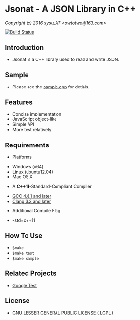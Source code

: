 # Jsonat - A JSON Library in C++ #
*Copyright (c) 2016 sysu_AT &lt;<owtotwo@163.com>&gt;*  

[![Build Status](https://travis-ci.org/owtotwo/jsonat.svg?branch=master)](https://travis-ci.org/owtotwo/jsonat)

## Introduction ##
* Jsonat is a C++ library used to read and write JSON.


## Sample ##
* Please see the [sample.cpp](sample/sample.cpp) for detials.


## Features ##
* Concise implementation
* JavaScript object-like 
* Simple API
* More test relatively


## Requirements ##
+ Platforms
 - Windows (x64)
 - Linux (ubuntu12.04)
 - Mac OS X
 
+ A **C++11**-Standard-Compliant Compiler 
 - [GCC 4.8.1 and later](https://gcc.gnu.org/gcc-4.8/cxx0x_status.html)
 - [Clang 3.3 and later](http://clang.llvm.org/cxx_status.html)
 
+ Additional Compile Flag  
 - -std=c++11
 


## How To Use ##
* `$make`  
* `$make test`  
* `$make sample`  


## Related Projects ##
* [Google Test](https://github.com/google/googletest)


## License ##
* [GNU LESSER GENERAL PUBLIC LICENSE ( LGPL )](LICENSE)